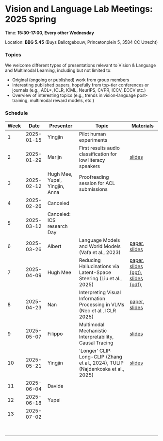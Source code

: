 # Vision and Language Lab Meetings: 2025 Spring

Time: **15:30-17:00, Every other Wednesday**

Location: **BBG 5.45** (Buys Ballotgebouw, Princetonplein 5, 3584 CC Utrecht)

### Topics

We welcome different types of presentations relevant to Vision & Language and Multimodal Learning, including but not limited to:
- Original (ongoing or published) work from group members
- Interesting published papers, hopefully from top-tier conferences or journals
  (e.g., ACL*, ICLR, ICML, NeurIPS, CVPR, ICCV, ECCV etc.)
- Overview of interesting topics
  (e.g., trends in vision-language post-training, multimodal reward models, etc.)

### Schedule

| Week | Date | Presenter | Topic | Materials |
| ---- | ----- | --------- | --------- | --------- |
|1 | 2025-01-15 | Yingjin | Pilot human experiments |  |
|2 | 2025-01-29 | Marijn | First results audio classification for low literacy speakers | [slides](slides/VL20250129_MS_low_literacy.pdf) |
|3 | 2025-02-12 | Hugh Mee, Yupei, Yingjin, Anna | Proofreading session for ACL submissions |  |
|4 | 2025-02-26 | Canceled |  |  |
|5 | 2025-03-12 | Canceled: ICS research Day |                                          |  |
|6 | 2025-03-26 | Albert | Language Models and World Models (Vafa et al., 2023) | [paper](https://proceedings.neurips.cc/paper_files/paper/2024/file/2f6a6317bada76b26a4f61bb70a7db59-Paper-Conference.pdf), [slides](slides/VL20250326_AG_world-models.pdf) |
|7 | 2025-04-09 | Hugh Mee | Reducing Hallucinations via Latent-Space Steering (Liu et al., 2025)| [paper](https://arxiv.org/pdf/2410.15778), [slides (ppt)](slides/VL20250409_HW_hallucinations.pptx), [slides (pdf)](slides/VL20250409_HW_hallucinations.pdf),           |
|8 | 2025-04-23 | Nan | Interpreting Visual Information Processing in VLMs (Neo et al., ICLR 2025) | [paper](https://openreview.net/forum?id=chanJGoa7f), [slides](https://docs.google.com/presentation/d/1U-0u3PgGmDc4rDVo1sl0T9lJfwEDtzmePGxw_X1Qstw/edit?usp=sharing) |
|9 | 2025-05-07 | Filippo | Multimodal Mechanistic Interpretability, Causal Tracing | [slides](slides/filippo_slides.pdf) |
|10 | 2025-05-21 | Yingjin | 'Longer' CLIP: Long-CLIP (Zhang et al., 2024), TULIP (Najdenkoska et al., 2025) | [slides](slides/longer_clip.pdf) |
|11 | 2025-06-04 | Davide |  |  |
|12 | 2025-06-18 | Yupei |  |  |
|13 | 2025-07-02 |                                |                                          |           |
|      |            |                                |                                          |           |
|      |            |  |  |  |
|      |            |                                |                                          |           |
|      |            |                                |                                          |           |
|      |            |                                |                                          |           |
|      |            |                                |                                          |           |
|      |            |                                |                                          |           |
|      |            |                                |  |  |
